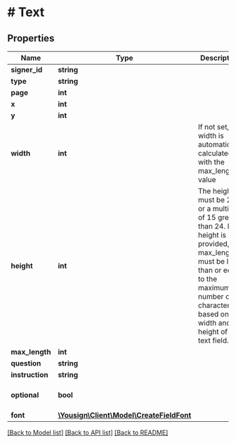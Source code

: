 # # Text

## Properties

Name | Type | Description | Notes
------------ | ------------- | ------------- | -------------
**signer_id** | **string** |  |
**type** | **string** |  |
**page** | **int** |  |
**x** | **int** |  |
**y** | **int** |  |
**width** | **int** | If not set, the width is automatically calculated with the max_length value | [optional]
**height** | **int** | The height must be 24 or a multiple of 15 greater than 24. If height is provided, max_length must be less than or equal to the maximum number of characters based on the width and height of the text field. | [optional]
**max_length** | **int** |  |
**question** | **string** |  |
**instruction** | **string** |  | [optional]
**optional** | **bool** |  | [optional] [default to false]
**font** | [**\Yousign\Client\Model\CreateFieldFont**](CreateFieldFont.md) |  | [optional]

[[Back to Model list]](../../README.md#models) [[Back to API list]](../../README.md#endpoints) [[Back to README]](../../README.md)
